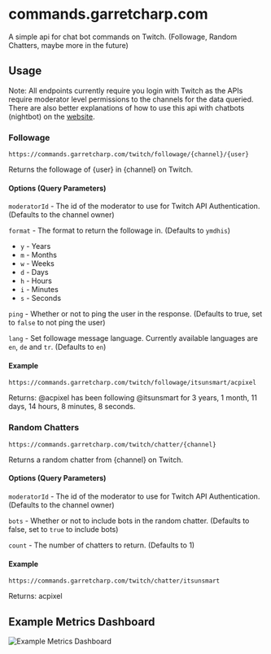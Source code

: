 # commands.garretcharp.com

A simple api for chat bot commands on Twitch. (Followage, Random Chatters, maybe more in the future)

## Usage

Note: All endpoints currently require you login with Twitch as the APIs require moderator level permissions to the channels for the data queried. There are also better explanations of how to use this api with chatbots (nightbot) on the [website](https://commands.garretcharp.com).

### Followage

`https://commands.garretcharp.com/twitch/followage/{channel}/{user}`

Returns the followage of {user} in {channel} on Twitch.

#### Options (Query Parameters)

`moderatorId` - The id of the moderator to use for Twitch API Authentication. (Defaults to the channel owner)

`format` - The format to return the followage in. (Defaults to `ymdhis`)
- `y` - Years
- `m` - Months
- `w` - Weeks
- `d` - Days
- `h` - Hours
- `i` - Minutes
- `s` - Seconds

`ping` - Whether or not to ping the user in the response. (Defaults to true, set to `false` to not ping the user)

`lang` - Set followage message language. Currently available languages are `en`, `de` and `tr`.  (Defaults to `en`)

#### Example

`https://commands.garretcharp.com/twitch/followage/itsunsmart/acpixel`

Returns:
@acpixel has been following @itsunsmart for 3 years, 1 month, 11 days, 14 hours, 8 minutes, 8 seconds.

### Random Chatters

`https://commands.garretcharp.com/twitch/chatter/{channel}`

Returns a random chatter from {channel} on Twitch.

#### Options (Query Parameters)

`moderatorId` - The id of the moderator to use for Twitch API Authentication. (Defaults to the channel owner)

`bots` - Whether or not to include bots in the random chatter. (Defaults to false, set to `true` to include bots)

`count` - The number of chatters to return. (Defaults to 1)

#### Example

`https://commands.garretcharp.com/twitch/chatter/itsunsmart`

Returns:
acpixel


## Example Metrics Dashboard

![Example Metrics Dashboard](.github/images/metrics.jpg)
